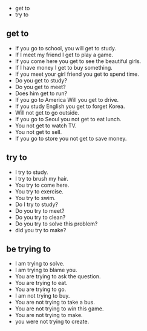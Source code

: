 - get to
- try to

## get to
- If you go to school, you will get to study.
- If I meet my friend I get to play a game.
- If you come here you get to see the beautiful girls.
- If I have money I get to buy something.
- If you meet your girl friend you get to spend time.
- Do you get to study?
- Do you get to meet?
- Does him get to run?
- If you go to America Will you get to drive.
- If you study English you get to forget Korea.
- Will not get to go outside.
- If you go to Seoul you not get to eat lunch.
- You not get to watch TV.
- You not get to sell.
- If you go to store you not get to save money.

## try to
- I try to study.
- I try to brush my hair.
- You try to come here.
- You try to exercise.
- You try to swim.
- Do I try to study?
- Do you try to meet?
- Do you try to clean?
- Do you try to solve this problem?
- did you try to make?

## be trying to
- I am trying to solve.
- I am trying to blame you.
- You are trying to ask the question.
- You are trying to eat.
- You are trying to go.
- I am not trying to buy.
- You are not trying to take a bus.
- You are not trying to win this game.
- You are not trying to make.
- you were not trying to create.

